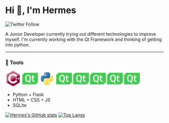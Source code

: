 # Hi 👋, I'm Hermes
![Twitter Follow](https://img.shields.io/twitter/follow/TheTruePadawan?color=blue&style=for-the-badge)

A Junior Developer currently trying out different technologies to improve myself.
I'm currently working with the Qt Framework and thinking of getting into python.
<hr>

### 🧰 Tools

<img src="https://github.com/devicons/devicon/blob/master/icons/cplusplus/cplusplus-original.svg" alt="C++ Logo" width="50" height="50" /> <img 
src="https://github.com/devicons/devicon/blob/master/icons/qt/qt-original.svg" alt="Qt Logo" width="50" height="50" />
<img src="https://github.com/devicons/devicon/blob/master/icons/python/python-original.svg" alt="Python Logo" width="50" height="50">
<img src="https://github.com/devicons/devicon/blob/master/icons/qt/qt-original.svg" alt="C++ Logo" width="50" height="50">
<img src="https://github.com/devicons/devicon/blob/master/icons/qt/qt-original.svg" alt="C++ Logo" width="50" height="50">
<img src="https://github.com/devicons/devicon/blob/master/icons/qt/qt-original.svg" alt="C++ Logo" width="50" height="50">
<img src="https://github.com/devicons/devicon/blob/master/icons/qt/qt-original.svg" alt="C++ Logo" width="50" height="50">
<img src="https://github.com/devicons/devicon/blob/master/icons/qt/qt-original.svg" alt="C++ Logo" width="50" height="50">
* Python + Flask
* HTML + CSS + JS
* SQLite

[![Hermes's GitHub stats](https://github-readme-stats.vercel.app/api?username=TruePadawan&theme=tokyonight&show_icons=true)](https://github.com/anuraghazra/github-readme-stats)
[![Top Langs](https://github-readme-stats.vercel.app/api/top-langs/?username=TruePadawan&layout=compact)](https://github.com/anuraghazra/github-readme-stats)
